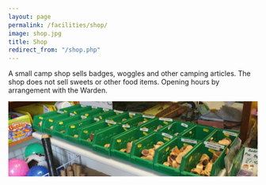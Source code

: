 ```yaml
---
layout: page
permalink: /facilities/shop/
image: shop.jpg
title: Shop
redirect_from: "/shop.php"
---
```



A small camp shop sells badges, woggles and other camping articles. The shop does not sell sweets or other food items. Opening hours by arrangement with the Warden.

![Hamlet Wood Shop Woggles](/images/shopwoggles.jpg)
